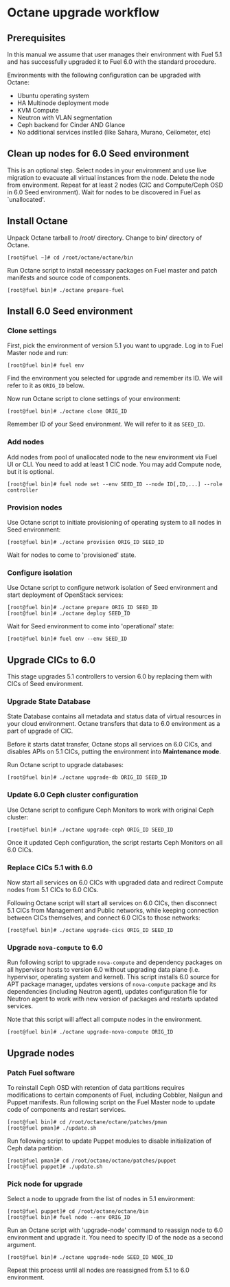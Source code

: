 # Octane upgrade workflow

## Prerequisites

In this manual we assume that user manages their environment with Fuel 5.1 and
has successfully upgraded it to Fuel 6.0 with the standard procedure.

Environments with the following configuration can be upgraded with Octane:

- Ubuntu operating system
- HA Multinode deployment mode
- KVM Compute
- Neutron with VLAN segmentation
- Ceph backend for Cinder AND Glance
- No additional services instlled (like Sahara, Murano, Ceilometer, etc)

## Clean up nodes for 6.0 Seed environment

This is an optional step. Select nodes in your environment and use live
migration to evacuate all virtual instances from the node. Delete the node from
environment. Repeat for at least 2 nodes (CIC and Compute/Ceph OSD in 6.0 Seed
environment). Wait for nodes to be discovered in Fuel as `unallocated'.

## Install Octane

Unpack Octane tarball to /root/ directory. Change to bin/ directory of Octane.

```
[root@fuel ~]# cd /root/octane/octane/bin
```

Run Octane script to install necessary packages on Fuel master and patch
manifests and source code of components.

```
[root@fuel bin]# ./octane prepare-fuel
```

## Install 6.0 Seed environment

### Clone settings

First, pick the environment of version 5.1 you want to upgrade. Log in to Fuel
Master node and run:

```
[root@fuel bin]# fuel env
````

Find the environment you selected for upgrade and remember its ID. We will refer
to it as `ORIG_ID` below.

Now run Octane script to clone settings of your environment:

```
[root@fuel bin]# ./octane clone ORIG_ID
```

Remember ID of your Seed environment. We will refer to it as `SEED_ID`.

### Add nodes

Add nodes from pool of unallocated node to the new environment via Fuel UI or
CLI. You need to add at least 1 CIC node. You may add Compute node, but it is
optional.

```
[root@fuel bin]# fuel node set --env SEED_ID --node ID[,ID,...] --role controller
```

### Provision nodes

Use Octane script to initiate provisioning of operating system to all nodes in
Seed environment:

```
[root@fuel bin]# ./octane provision ORIG_ID SEED_ID
```

Wait for nodes to come to 'provisioned' state.

### Configure isolation

Use Octane script to configure network isolation of Seed environment and start
deployment of OpenStack services:

```
[root@fuel bin]# ./octane prepare ORIG_ID SEED_ID
[root@fuel bin]# ./octane deploy SEED_ID
```

Wait for Seed environment to come into 'operational' state:

```
[root@fuel bin]# fuel env --env SEED_ID
```

## Upgrade CICs to 6.0

This stage upgrades 5.1 controllers to version 6.0 by replacing them
with CICs of Seed environment.

### Upgrade State Database

State Database contains all metadata and status data of virtual resources in
your cloud environment. Octane transfers that data to 6.0 environment as a part
of upgrade of CIC.

Before it starts datat transfer, Octane stops all services on 6.0 CICs, and
disables APIs on 5.1 CICs, putting the environment into **Maintenance mode**.

Run Octane script to upgrade databases:

```
[root@fuel bin]# ./octane upgrade-db ORIG_ID SEED_ID
```

### Update 6.0 Ceph cluster configuration

Use Octane script to configure Ceph Monitors to work with original Ceph cluster:

```
[root@fuel bin]# ./octane upgrade-ceph ORIG_ID SEED_ID
```

Once it updated Ceph configuration, the script restarts Ceph Monitors on all 6.0
CICs.

### Replace CICs 5.1 with 6.0

Now start all services on 6.0 CICs with upgraded data and redirect Compute
nodes from 5.1 CICs to 6.0 CICs.

Following Octane script will start all services on 6.0 CICs, then disconnect 5.1
CICs from Management and Public networks, while keeping connection between CICs
themselves, and connect 6.0 CICs to those networks:

```
[root@fuel bin]# ./octane upgrade-cics ORIG_ID SEED_ID
```

### Upgrade `nova-compute` to 6.0

Run following script to upgrade `nova-compute` and dependency packages on all
hypervisor hosts to version 6.0 without upgrading data plane (i.e. hypervisor,
operating system and kernel). This script installs 6.0 source for APT package
manager, updates versions of `nova-compute` package and its dependencies
(including Neutron agent), updates configuration file for Neutron agent to work
with new version of packages and restarts updated services.

Note that this script will affect all compute nodes in the environment.

```
[root@fuel bin]# ./octane upgrade-nova-compute ORIG_ID
```

## Upgrade nodes

### Patch Fuel software

To reinstall Ceph OSD with retention of data partitions requires modifications
to certain components of Fuel, including Cobbler, Nailgun and Puppet manifests.
Run following script on the Fuel Master node to update code of components and
restart services.

```
[root@fuel bin]# cd /root/octane/octane/patches/pman
[root@fuel pman]# ./update.sh
```

Run following script to update Puppet modules to disable initialization of Ceph
data partition.

```
[root@fuel pman]# cd /root/octane/octane/patches/puppet
[root@fuel puppet]# ./update.sh
```

### Pick node for upgrade

Select a node to upgrade from the list of nodes in 5.1 environment:

```
[root@fuel puppet]# cd /root/octane/octane/bin
[root@fuel bin]# fuel node --env ORIG_ID
```

Run an Octane script with 'upgrade-node' command to reassign node to 6.0
environment and upgrade it. You need to specify ID of the node as a second
argument.

```
[root@fuel bin]# ./octane upgrade-node SEED_ID NODE_ID
```

Repeat this process until all nodes are reassigned from 5.1 to 6.0 environment.

